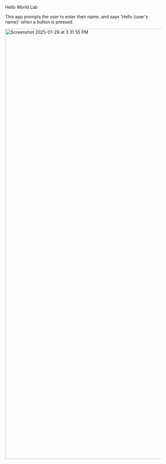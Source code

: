 Hello World Lab

This app prompts the user to enter their name, and says 'Hello {user's name}' when a button is pressed.

<img width="1394" alt="Screenshot 2025-01-29 at 3 31 55 PM" src="https://github.com/user-attachments/assets/d05c8ac8-79c9-4ea1-8e2f-97ca264152b1" />

